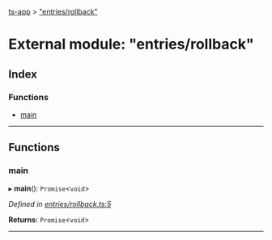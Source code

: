 [ts-app](../README.md) > ["entries/rollback"](../modules/_entries_rollback_.md)

# External module: "entries/rollback"

## Index

### Functions

* [main](_entries_rollback_.md#main)

---

## Functions

<a id="main"></a>

###  main

▸ **main**(): `Promise`<`void`>

*Defined in [entries/rollback.ts:5](https://github.com/jmeyers91/ts-app/blob/ae30f87/src/entries/rollback.ts#L5)*

**Returns:** `Promise`<`void`>

___

